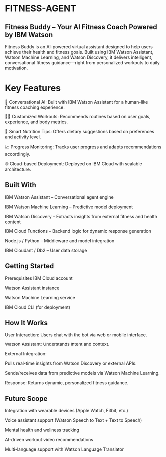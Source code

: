 # FITNESS-AGENT


## Fitness Buddy – Your AI Fitness Coach Powered by IBM Watson
Fitness Buddy is an AI-powered virtual assistant designed to help users achieve their health and fitness goals. Built using IBM Watson Assistant, Watson Machine Learning, and Watson Discovery, it delivers intelligent, conversational fitness guidance—right from personalized workouts to daily motivation.

# Key Features
🤖 Conversational AI: Built with IBM Watson Assistant for a human-like fitness coaching experience.

🧘‍♂️ Customized Workouts: Recommends routines based on user goals, experience, and body metrics.

🍎 Smart Nutrition Tips: Offers dietary suggestions based on preferences and activity level.

📈 Progress Monitoring: Tracks user progress and adapts recommendations accordingly.

🌐 Cloud-based Deployment: Deployed on IBM Cloud with scalable architecture.

## Built With
IBM Watson Assistant – Conversational agent engine

IBM Watson Machine Learning – Predictive model deployment

IBM Watson Discovery – Extracts insights from external fitness and health content

IBM Cloud Functions – Backend logic for dynamic response generation

Node.js / Python – Middleware and model integration

IBM Cloudant / Db2 – User data storage

## Getting Started
Prerequisites
IBM Cloud account

Watson Assistant instance

Watson Machine Learning service

IBM Cloud CLI (for deployment)

## How It Works
User Interaction: Users chat with the bot via web or mobile interface.

Watson Assistant: Understands intent and context.

External Integration:

Pulls real-time insights from Watson Discovery or external APIs.

Sends/receives data from predictive models via Watson Machine Learning.

Response: Returns dynamic, personalized fitness guidance.

## Future Scope
Integration with wearable devices (Apple Watch, Fitbit, etc.)

Voice assistant support (Watson Speech to Text + Text to Speech)

Mental health and wellness tracking

AI-driven workout video recommendations

Multi-language support with Watson Language Translator



